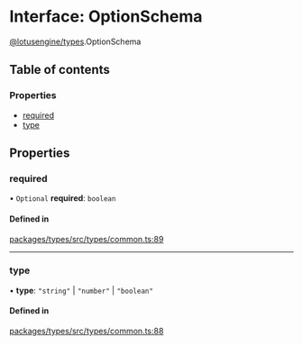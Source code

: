 # Interface: OptionSchema

[@lotusengine/types](../wiki/@lotusengine.types).OptionSchema

## Table of contents

### Properties

- [required](../wiki/@lotusengine.types.OptionSchema#required)
- [type](../wiki/@lotusengine.types.OptionSchema#type)

## Properties

### required

• `Optional` **required**: `boolean`

#### Defined in

[packages/types/src/types/common.ts:89](https://github.com/lotusengine/sdk/blob/fdb90a3/packages/types/src/types/common.ts#L89)

___

### type

• **type**: ``"string"`` \| ``"number"`` \| ``"boolean"``

#### Defined in

[packages/types/src/types/common.ts:88](https://github.com/lotusengine/sdk/blob/fdb90a3/packages/types/src/types/common.ts#L88)
